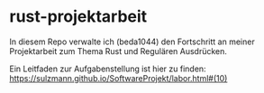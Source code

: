 # rust-projektarbeit
In diesem Repo verwalte ich (beda1044) den Fortschritt an meiner Projektarbeit zum Thema Rust und Regulären Ausdrücken.

Ein Leitfaden zur Aufgabenstellung ist hier zu finden: https://sulzmann.github.io/SoftwareProjekt/labor.html#(10) 
